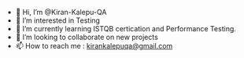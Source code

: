 - 👋 Hi, I’m @Kiran-Kalepu-QA
- 👀 I’m interested in Testing
- 🌱 I’m currently learning ISTQB certication and Performance Testing.
- 💞️ I’m looking to collaborate on new projects
- 📫 How to reach me : kirankalepuqa@gmail.com 

<!---
Kiran-Kalepu-QA/Kiran-Kalepu-QA is a ✨ special ✨ repository because its `README.md` (this file) appears on your GitHub profile.
You can click the Preview link to take a look at your changes.
--->
